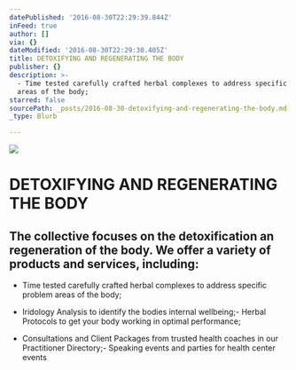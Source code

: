 ```yaml
---
datePublished: '2016-08-30T22:29:39.844Z'
inFeed: true
author: []
via: {}
dateModified: '2016-08-30T22:29:30.405Z'
title: DETOXIFYING AND REGENERATING THE BODY
publisher: {}
description: >-
  - Time tested carefully crafted herbal complexes to address specific problem
  areas of the body; 
starred: false
sourcePath: _posts/2016-08-30-detoxifying-and-regenerating-the-body.md
_type: Blurb

---
```

![](https://the-grid-user-content.s3-us-west-2.amazonaws.com/fd6df7d0-c1b4-45b6-b34b-8272a1e68b64.jpg)

# DETOXIFYING AND REGENERATING THE BODY

## The collective focuses on the detoxification an regeneration of the body. We offer a variety of products and services, including:

- Time tested carefully crafted herbal complexes to address specific problem areas of the body; 

- Iridology Analysis to identify the bodies internal wellbeing;- Herbal Protocols to get your body working in optimal performance; 

- Consultations and Client Packages from trusted health coaches in our Practitioner Directory;- Speaking events and parties for health center events